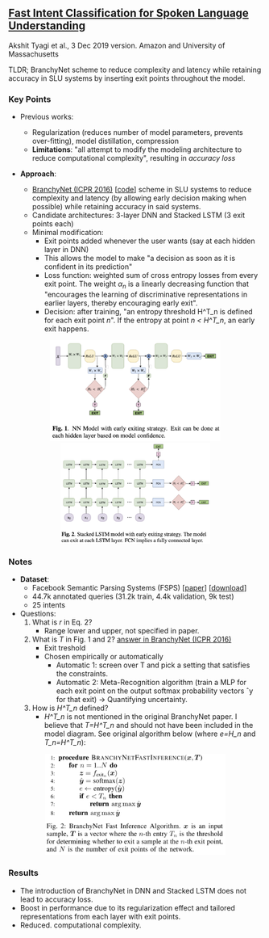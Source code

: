 ## [Fast Intent Classification for Spoken Language Understanding](http://arxiv.org/abs/1912.01728)
Akshit Tyagi et al., 3 Dec 2019 version. Amazon and University of Massachusetts 

TLDR; BranchyNet scheme to reduce complexity and latency while retaining accuracy in SLU systems by inserting exit points throughout the model. 

### Key Points
* Previous works:
    * Regularization (reduces number of model parameters, prevents over-fitting), model distillation, compression
    * **Limitations**: "all attempt to modify the modeling architecture to reduce computational complexity", resulting in *accuracy loss*

* **Approach**:
    * [BranchyNet (ICPR 2016)](https://arxiv.org/pdf/1709.01686.pdf) [[code](https://gitlab.com/kunglab/branchynet)] scheme in SLU systems to reduce complexity and latency (by allowing early decision making when possible) while retaining accuracy in said systems.
    * Candidate architectures: 3-layer DNN and Stacked LSTM (3 exit points each)   
    * Minimal modification:
        * Exit points added whenever the user wants (say at each hidden layer in DNN)
        * This allows the model to make "a decision as soon as it is confident in its prediction"
        * Loss function: weighted sum of cross entropy losses from every exit point. The weight $\alpha_n$ is a linearly decreasing function that "encourages the learning of discriminative representations in earlier layers, thereby encouraging early exit".
        * Decision: after training, "an entropy threshold H^T_n is defined for each exit point *n*". If the entropy at point *n < H^T_n*, an early exit happens.  
    
<p align="center">
<img src="./imgs/branchynet_dnn.png" height="200" alt="DNN with BranchyNet">
<img src="./imgs/branchynet_stackedlstm.png" height="200" alt="Stacked LSTM with BranchyNet" hspace="20">
</p>

### Notes
* **Dataset**:
    * Facebook Semantic Parsing Systems (FSPS) [[paper](https://arxiv.org/abs/1810.07942)] [[download](http://fb.me/semanticparsingdialog)]
    * 44.7k annotated queries (31.2k train, 4.4k validation, 9k test)
    * 25 intents
* Questions:
    1. What is *r* in Eq. 2?
        * Range lower and upper, not specified in paper.
    2. What is *T* in Fig. 1 and 2? [answer in BranchyNet (ICPR 2016)](https://arxiv.org/pdf/1709.01686.pdf)
        * Exit treshold
        * Chosen empirically or automatically
            * Automatic 1: screen over T and pick a setting that satisfies the constraints.
            * Automatic 2: Meta-Recognition algorithm (train a MLP for each exit point on the output softmax probability vectors ˆy for that exit) -> Quantifying uncertainty.
    3. How is *H^T_n* defined?
        * *H^T_n* is not mentioned in the original BranchyNet paper. I believe that *T=H^T_n* and should not have been included in the model diagram. See original algorithm below (where *e=H_n* and *T_n=H^T_n*):
<p align="center">
<img src="./imgs/branchynet_algorithm.png" height="200" alt="DNN with BranchyNet">
</p>

### Results
* The introduction of BranchyNet in DNN and Stacked LSTM does not lead to accuracy loss.
* Boost in performance due to its regularization effect and tailored representations from each layer with exit points.
* Reduced. computational complexity.